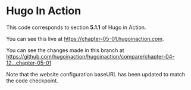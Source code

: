 Hugo In Action
===============

This code corresponds to section **5.1.1** of Hugo in Action.

You can see this live at https://chapter-05-01.hugoinaction.com.

You can see the changes made in this branch at https://github.com/hugoinaction/hugoinaction/compare/chapter-04-12...chapter-05-01

Note that the website configuration baseURL has been updated to match the code checkpoint.
